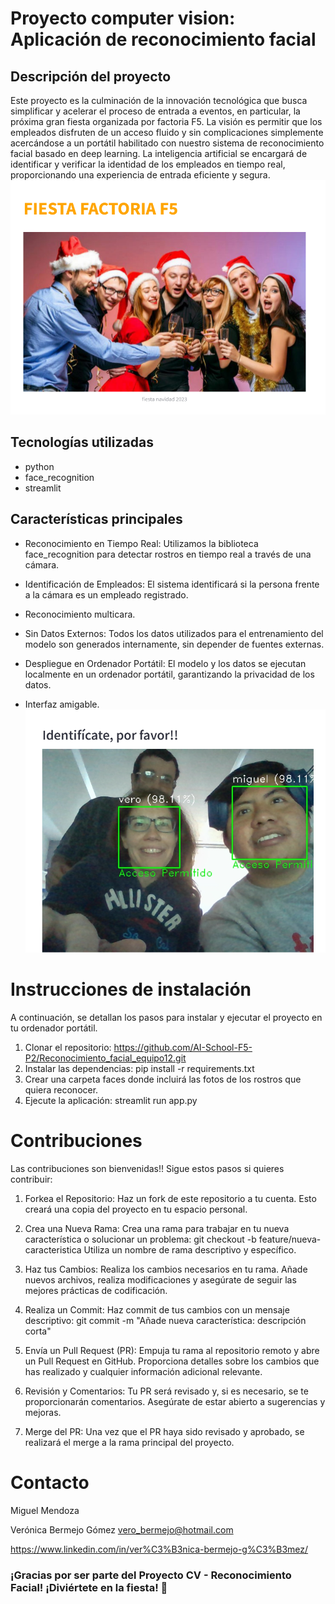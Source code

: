 # Proyecto computer vision: Aplicación de reconocimiento facial
## Descripción del proyecto
Este proyecto es la culminación de la innovación tecnológica que busca simplificar y acelerar el proceso de entrada a eventos, en particular, la próxima gran fiesta organizada por factoria F5. La visión es permitir que los empleados disfruten de un acceso fluido y sin complicaciones simplemente acercándose a un portátil habilitado con nuestro sistema de reconocimiento facial basado en deep learning. La inteligencia artificial se encargará de identificar y verificar la identidad de los empleados en tiempo real, proporcionando una experiencia de entrada eficiente y segura.![no se ve](fiesta.png)

## Tecnologías utilizadas
- python
- face_recognition
- streamlit
## Características principales
- Reconocimiento en Tiempo Real: Utilizamos la biblioteca face_recognition para detectar rostros en tiempo real a través de una cámara.
  
- Identificación de Empleados: El sistema identificará si la persona frente a la cámara es un empleado registrado.  
- Reconocimiento multicara.
- Sin Datos Externos: Todos los datos utilizados para el entrenamiento del modelo son generados internamente, sin depender de fuentes externas.  
- Despliegue en Ordenador Portátil: El modelo y los datos se ejecutan localmente en un ordenador portátil, garantizando la privacidad de los datos.  
- Interfaz amigable. ![no se ve](reconocidos.png)

# Instrucciones de instalación
A continuación, se detallan los pasos para instalar y ejecutar el proyecto en tu ordenador portátil. 
1. Clonar el repositorio:
https://github.com/AI-School-F5-P2/Reconocimiento_facial_equipo12.git 
2. Instalar las dependencias:
pip install -r requirements.txt 
3. Crear una carpeta faces donde incluirá las fotos de los rostros que quiera reconocer.
4. Ejecute la aplicación:
streamlit run app.py
# Contribuciones
Las contribuciones son bienvenidas!!
Sigue estos pasos si quieres contribuir:
1. Forkea el Repositorio:
Haz un fork de este repositorio a tu cuenta. Esto creará una copia del proyecto en tu espacio personal.

2. Crea una Nueva Rama:
Crea una rama para trabajar en tu nueva característica o solucionar un problema:
git checkout -b feature/nueva-caracteristica
Utiliza un nombre de rama descriptivo y específico.

3. Haz tus Cambios:
Realiza los cambios necesarios en tu rama. Añade nuevos archivos, realiza modificaciones y asegúrate de seguir las mejores prácticas de codificación.

4. Realiza un Commit:
Haz commit de tus cambios con un mensaje descriptivo:
git commit -m "Añade nueva característica: descripción corta" 

5. Envía un Pull Request (PR):
Empuja tu rama al repositorio remoto y abre un Pull Request en GitHub. Proporciona detalles sobre los cambios que has realizado y cualquier información adicional relevante.

6. Revisión y Comentarios:
Tu PR será revisado y, si es necesario, se te proporcionarán comentarios. Asegúrate de estar abierto a sugerencias y mejoras.
7. Merge del PR:
Una vez que el PR haya sido revisado y aprobado, se realizará el merge a la rama principal del proyecto.
# Contacto
Miguel Mendoza

Verónica Bermejo Gómez   vero_bermejo@hotmail.com  

https://www.linkedin.com/in/ver%C3%B3nica-bermejo-g%C3%B3mez/




### ¡Gracias por ser parte del Proyecto CV - Reconocimiento Facial! ¡Diviértete en la fiesta! 🎉

